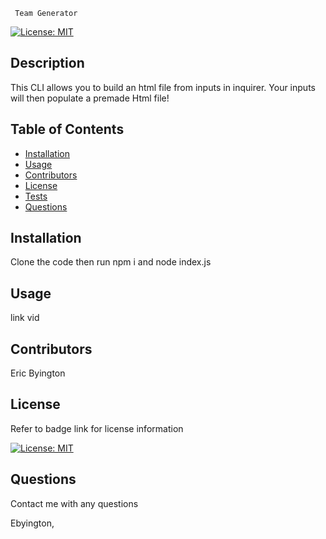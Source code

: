
     Team Generator


[![License: MIT](https://img.shields.io/badge/License-MIT-yellow.svg)](https://opensource.org/licenses/MIT)

## Description

This CLI allows you to build an html file from inputs in inquirer. Your inputs will then populate a premade Html file!

## Table of Contents

- [Installation](#Installation)
- [Usage](#Usage)
- [Contributors](#Contributors)
- [License](#License)
- [Tests](#Tests)
- [Questions](#Questions)

## Installation

Clone the code then run npm i and node index.js

## Usage

link vid

## Contributors

Eric Byington

## License

Refer to badge link for license information

[![License: MIT](https://img.shields.io/badge/License-MIT-yellow.svg)](https://opensource.org/licenses/MIT)


## Questions

Contact me with any questions

Ebyington,



